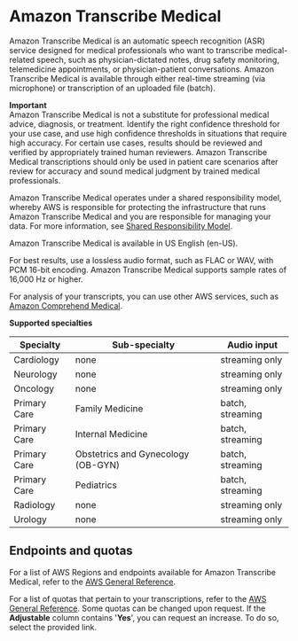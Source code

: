 # Amazon Transcribe Medical<a name="transcribe-medical"></a>

Amazon Transcribe Medical is an automatic speech recognition \(ASR\) service designed for medical professionals who want to transcribe medical\-related speech, such as physician\-dictated notes, drug safety monitoring, telemedicine appointments, or physician\-patient conversations\. Amazon Transcribe Medical is available through either real\-time streaming \(via microphone\) or transcription of an uploaded file \(batch\)\.

**Important**  
Amazon Transcribe Medical is not a substitute for professional medical advice, diagnosis, or treatment\. Identify the right confidence threshold for your use case, and use high confidence thresholds in situations that require high accuracy\. For certain use cases, results should be reviewed and verified by appropriately trained human reviewers\. Amazon Transcribe Medical transcriptions should only be used in patient care scenarios after review for accuracy and sound medical judgment by trained medical professionals\.

Amazon Transcribe Medical operates under a shared responsibility model, whereby AWS is responsible for protecting the infrastructure that runs Amazon Transcribe Medical and you are responsible for managing your data\. For more information, see [Shared Responsibility Model](http://aws.amazon.com/compliance/shared-responsibility-model/)\.

Amazon Transcribe Medical is available in US English \(en\-US\)\.

For best results, use a lossless audio format, such as FLAC or WAV, with PCM 16\-bit encoding\. Amazon Transcribe Medical supports sample rates of 16,000 Hz or higher\.

For analysis of your transcripts, you can use other AWS services, such as [Amazon Comprehend Medical](https://docs.aws.amazon.com/comprehend/latest/dg/comprehend-medical.html)\.


**Supported specialties**  

| Specialty | Sub\-specialty | Audio input | 
| --- | --- | --- | 
| Cardiology | none | streaming only | 
| Neurology | none | streaming only | 
| Oncology | none | streaming only | 
| Primary Care | Family Medicine | batch, streaming | 
| Primary Care | Internal Medicine | batch, streaming | 
| Primary Care | Obstetrics and Gynecology \(OB\-GYN\) | batch, streaming | 
| Primary Care | Pediatrics | batch, streaming | 
| Radiology | none | streaming only | 
| Urology | none | streaming only | 

## Endpoints and quotas<a name="endpoints-quotas"></a>

For a list of AWS Regions and endpoints available for Amazon Transcribe Medical, refer to the [AWS General Reference](https://docs.aws.amazon.com/general/latest/gr/transcribe.html#transcribe_region)\.

For a list of quotas that pertain to your transcriptions, refer to the [AWS General Reference](https://docs.aws.amazon.com/general/latest/gr/transcribe.html#transcribe_region)\. Some quotas can be changed upon request\. If the **Adjustable** column contains '**Yes**', you can request an increase\. To do so, select the provided link\.